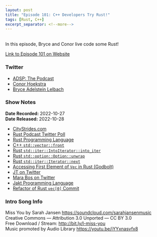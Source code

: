 ```yaml
---
layout: post
title: "Episode 101: C++ Developers Try Rust!"
tags: [Rust, C++]
excerpt_separator: <!--more-->
---
```


<div id="buzzsprout-player-11586172"></div><script src="https://www.buzzsprout.com/1501960/11586172-episode-101-c-developers-try-rust.js?container_id=buzzsprout-player-11586172&player=small" type="text/javascript" charset="utf-8"></script>

<br>In this episode, Bryce and Conor live code some Rust!
 
<!--more-->

[Link to Episode 101 on Website](https://adspthepodcast.com/2022/10/28/Episode-101.html)

### Twitter
 
* [ADSP: The Podcast](https://twitter.com/adspthepodcast) 
* [Conor Hoekstra](https://twitter.com/code_report)
* [Bryce Adelstein Lelbach](https://twitter.com/blelbach)

### Show Notes
 
**Date Recorded:** 2022-10-27 <br>
**Date Released:** 2022-10-28

* [CityStrides.com](https://citystrides.com/)
* [Rust Podcast Twitter Poll](https://twitter.com/adspthepodcast/status/1585727509114458113?s=20&t=MIu3jdUh7w_hEFoqOv_ylA)
* [Rust Programming Language](https://www.rust-lang.org/)
* [C++ `std::vector::front`](https://en.cppreference.com/w/cpp/container/vector/front)
* [Rust `std::iter::IntoIterator::into_iter`](https://doc.rust-lang.org/std/iter/trait.IntoIterator.html#tymethod.into_iter)
* [Rust `std::option::Option::unwrap`](https://doc.rust-lang.org/std/option/enum.Option.html#method.unwrap)
* [Rust `std::iter::Iterator::next`](https://doc.rust-lang.org/std/iter/trait.Iterator.html#tymethod.next)
* [Accessing First Element of `Vec` in Rust (Godbolt)](https://godbolt.org/z/roxbjb876)
* [JT on Twitter](https://twitter.com/jntrnr)
* [Mara Bos on Twitter](https://twitter.com/m_ou_se)
* [Jakt Programming Language](https://github.com/SerenityOS/jakt)
* [Refactor of Rust `vec[0]` Commit](https://github.com/codereport/tensorx/commit/ef85b58b069f14b3b2900242b7027687cb2457eb)

### Intro Song Info
 
Miss You by Sarah Jansen https://soundcloud.com/sarahjansenmusic<br>
Creative Commons — Attribution 3.0 Unported — CC BY 3.0<br>
Free Download / Stream: http://bit.ly/l-miss-you<br>
Music promoted by Audio Library https://youtu.be/iYYxnasvfx8<br>
